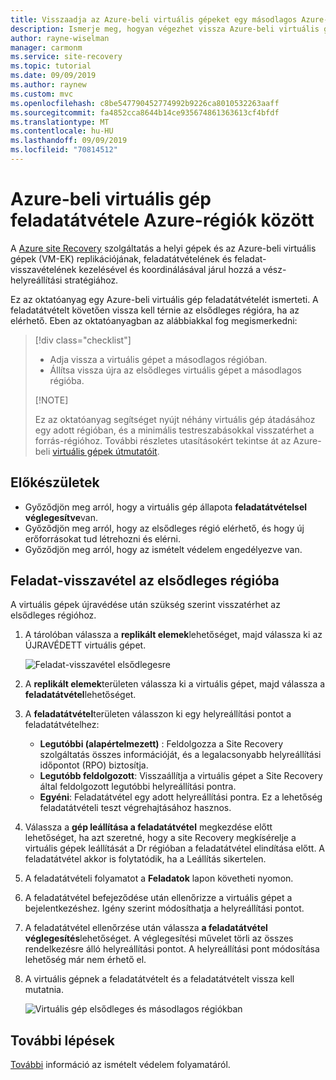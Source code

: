```yaml
---
title: Visszaadja az Azure-beli virtuális gépeket egy másodlagos Azure-régióba a Azure Site Recovery szolgáltatással való vész-helyreállítás érdekében.
description: Ismerje meg, hogyan végezhet vissza Azure-beli virtuális gépeket a Azure Site Recovery szolgáltatással.
author: rayne-wiselman
manager: carmonm
ms.service: site-recovery
ms.topic: tutorial
ms.date: 09/09/2019
ms.author: raynew
ms.custom: mvc
ms.openlocfilehash: c8be547790452774992b9226ca8010532263aaff
ms.sourcegitcommit: fa4852cca8644b14ce935674861363613cf4bfdf
ms.translationtype: MT
ms.contentlocale: hu-HU
ms.lasthandoff: 09/09/2019
ms.locfileid: "70814512"
---
```

# <a name="fail-back-an-azure-vm-between-azure-regions"></a>Azure-beli virtuális gép feladatátvétele Azure-régiók között

A [Azure site Recovery](site-recovery-overview.md) szolgáltatás a helyi gépek és az Azure-beli virtuális gépek (VM-EK) replikációjának, feladatátvételének és feladat-visszavételének kezelésével és koordinálásával járul hozzá a vész-helyreállítási stratégiához.

Ez az oktatóanyag egy Azure-beli virtuális gép feladatátvételét ismerteti. A feladatátvételt követően vissza kell térnie az elsődleges régióra, ha az elérhető. Eben az oktatóanyagban az alábbiakkal fog megismerkedni:

> [!div class="checklist"]
> 
> * Adja vissza a virtuális gépet a másodlagos régióban.
> * Állítsa vissza újra az elsődleges virtuális gépet a másodlagos régióba.
> 
> [!NOTE]
> 
> Ez az oktatóanyag segítséget nyújt néhány virtuális gép átadásához egy adott régióban, és a minimális testreszabásokkal visszatérhet a forrás-régióhoz. További részletes utasításokért tekintse át az Azure-beli [virtuális gépek útmutatóit](https://docs.microsoft.com/azure/virtual-machines/windows/).

## <a name="before-you-start"></a>Előkészületek

* Győződjön meg arról, hogy a virtuális gép állapota **feladatátvételsel véglegesítve**van.
* Győződjön meg arról, hogy az elsődleges régió elérhető, és hogy új erőforrásokat tud létrehozni és elérni.
* Győződjön meg arról, hogy az ismételt védelem engedélyezve van.

## <a name="fail-back-to-the-primary-region"></a>Feladat-visszavétel az elsődleges régióba

A virtuális gépek újravédése után szükség szerint visszatérhet az elsődleges régióhoz.

1. A tárolóban válassza a **replikált elemek**lehetőséget, majd válassza ki az ÚJRAVÉDETT virtuális gépet.

    ![Feladat-visszavétel elsődlegesre](./media/site-recovery-azure-to-azure-failback/azure-to-azure-failback.png)

2. A **replikált elemek**területen válassza ki a virtuális gépet, majd válassza a **feladatátvétel**lehetőséget.
3. A **feladatátvétel**területen válasszon ki egy helyreállítási pontot a feladatátvételhez:
    - **Legutóbbi (alapértelmezett)** : Feldolgozza a Site Recovery szolgáltatás összes információját, és a legalacsonyabb helyreállítási időpontot (RPO) biztosítja.
    - **Legutóbb feldolgozott**: Visszaállítja a virtuális gépet a Site Recovery által feldolgozott legutóbbi helyreállítási pontra.
    - **Egyéni**: Feladatátvétel egy adott helyreállítási pontra. Ez a lehetőség feladatátvételi teszt végrehajtásához hasznos.
4. Válassza a **gép leállítása a feladatátvétel** megkezdése előtt lehetőséget, ha azt szeretné, hogy a site Recovery megkísérelje a virtuális gépek leállítását a Dr régióban a feladatátvétel elindítása előtt. A feladatátvétel akkor is folytatódik, ha a Leállítás sikertelen. 
5. A feladatátvételi folyamatot a **Feladatok** lapon követheti nyomon.
6. A feladatátvétel befejeződése után ellenőrizze a virtuális gépet a bejelentkezéshez. Igény szerint módosíthatja a helyreállítási pontot.
7. A feladatátvétel ellenőrzése után válassza **a feladatátvétel véglegesítés**lehetőséget. A véglegesítési művelet törli az összes rendelkezésre álló helyreállítási pontot. A helyreállítási pont módosítása lehetőség már nem érhető el.
8. A virtuális gépnek a feladatátvételt és a feladatátvételt vissza kell mutatnia.

    ![Virtuális gép elsődleges és másodlagos régiókban](./media/site-recovery-azure-to-azure-failback/azure-to-azure-failback-vm-view.png)

## <a name="next-steps"></a>További lépések

[További](azure-to-azure-how-to-reprotect.md#what-happens-during-reprotection) információ az ismételt védelem folyamatáról.

